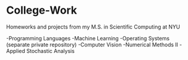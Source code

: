 # College-Work

Homeworks and projects from my M.S. in Scientific Computing at NYU

  -Programming Languages
  -Machine Learning
  -Operating Systems (separate private repository)
  -Computer Vision
  -Numerical Methods II
  -Applied Stochastic Analysis
